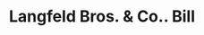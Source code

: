 ---
doi: 10.7916/D8KP9D85
date_other: '1915'
date_other_textual: '1915'
form: printed ephemera
genre:
- Invoices
name:
- Langfeld Bros. & Co.
object_in_context_url: https://biggert.cul.columbia.edu/items/view/ave_biggert_01430
subject_hierarchical_geographic:
- Philadelphia, Pennsylvania, United States
subject_name:
- Langfeld Bros. & Co.
title: Langfeld Bros. & Co.. Bill
sort_title: Langfeld Bros. & Co.. Bill
call_number: ave_biggert_01430
coordinates:
- 40.00944444444445,-75.13333333333334
pid: ave_biggert_01430
identifiers: ave_biggert_01430
canvas_id: ldpd:396691
permalink: "/items/ave_biggert_01430/"
layout: iiif-image-page
---